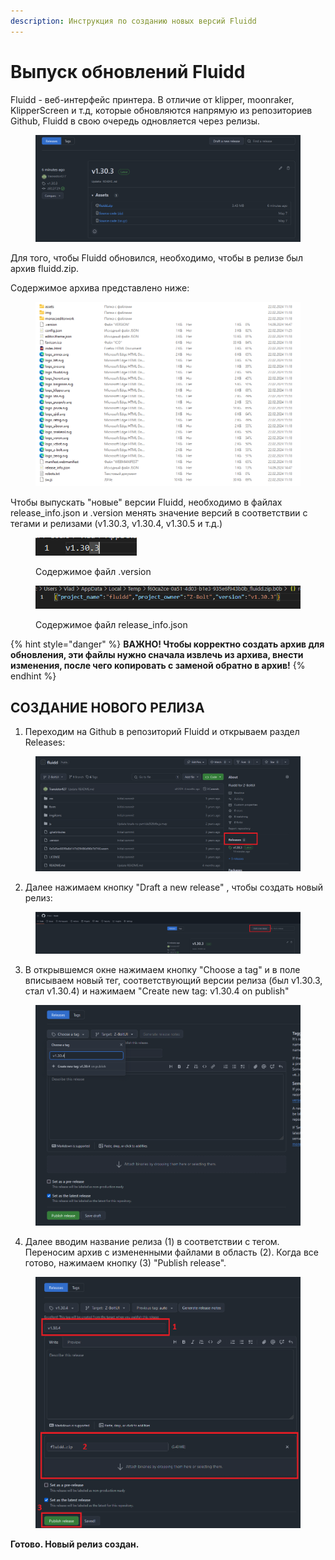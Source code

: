 ```yaml
---
description: Инструкция по созданию новых версий Fluidd
---
```


# Выпуск обновлений Fluidd

Fluidd - веб-интерфейс принтера. В отличие от klipper, moonraker, KlipperScreen и т.д, которые обновляются напрямую из репозиториев Github, Fluidd в свою очередь одновляется через релизы.

<figure><img src="../../../.gitbook/assets/изображение (307).png" alt=""><figcaption></figcaption></figure>

Для того, чтобы Fluidd обновился, необходимо, чтобы в релизе был архив fluidd.zip.

Содержимое архива представлено ниже:

<figure><img src="../../../.gitbook/assets/изображение (308).png" alt=""><figcaption></figcaption></figure>

Чтобы выпускать "новые" версии Fluidd, необходимо в файлах release\_info.json и .version менять значение версий в соответствии с тегами и релизами (v1.30.3, v1.30.4, v1.30.5 и т.д.)

<figure><img src="../../../.gitbook/assets/изображение (309).png" alt=""><figcaption><p>Содержимое файл .version</p></figcaption></figure>

<figure><img src="../../../.gitbook/assets/изображение (310).png" alt=""><figcaption><p>Содержимое файл release_info.json</p></figcaption></figure>

{% hint style="danger" %}
**ВАЖНО! Чтобы корректно создать архив для обновления, эти файлы нужно сначала извлечь из архива, внести изменения, после чего копировать с заменой обратно в архив!**
{% endhint %}

## СОЗДАНИЕ НОВОГО РЕЛИЗА

1. Переходим на Github в репозиторий Fluidd и открываем раздел Releases:

<figure><img src="../../../.gitbook/assets/Снимок экрана 2024-09-14 150239.png" alt=""><figcaption></figcaption></figure>

2. Далее нажимаем кнопку "Draft a new release" , чтобы создать новый релиз:

<figure><img src="../../../.gitbook/assets/Снимок экрана 2024-09-14 150033 (1).png" alt=""><figcaption></figcaption></figure>

3. В открывшемся окне нажимаем кнопку "Choose a tag" и в поле вписываем новый тег, соответствующий версии релиза (был v1.30.3, стал v1.30.4) и нажимаем "Create new tag: v1.30.4 on publish"

<figure><img src="../../../.gitbook/assets/Снимок экрана 2024-09-14 150046.png" alt=""><figcaption></figcaption></figure>

4. Далее вводим название релиза (1) в соответствии с тегом. Переносим архив с измененными файлами в область (2). Когда все готово, нажимаем кнопку (3) "Publish release".&#x20;

<figure><img src="../../../.gitbook/assets/Снимок экрана 2024-09-14 150114 (1).png" alt=""><figcaption></figcaption></figure>

**Готово. Новый релиз создан.**
